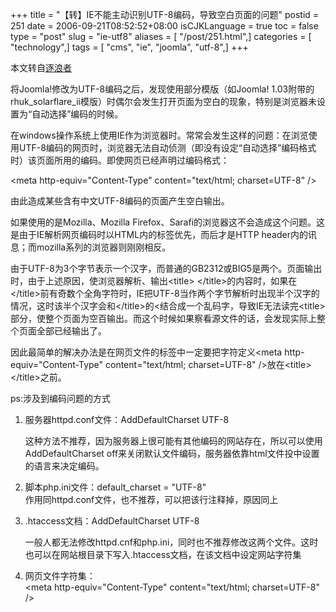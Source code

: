 +++
title = "【转】IE不能主动识别UTF-8编码，导致空白页面的问题"
postid = 251
date = 2006-09-21T08:52:52+08:00
isCJKLanguage = true
toc = false
type = "post"
slug = "ie-utf8"
aliases = [ "/post/251.html",]
categories = [ "technology",]
tags = [ "cms", "ie", "joomla", "utf-8",]
+++


本文转自[逐浪者](http://joomlar.org/index.php?option=com_content&task=view&id=10&Itemid=26)

将Joomla!修改为UTF-8编码之后，发现使用部分模版（如Joomla!
1.03附带的rhuk\_solarflare\_ii模版）时偶尔会发生打开页面为空白的现象，特别是浏览器未设置为“自动选择”编码的时候。

在windows操作系统上使用IE作为浏览器时。常常会发生这样的问题：在浏览使用UTF-8编码的网页时，浏览器无法自动侦测（即没有设定“自动选择”编码格式时）该页面所用的编码。即使网页已经声明过编码格式：

<!--more-->

\<meta http-equiv="Content-Type" content="text/html; charset=UTF-8" /\>

由此造成某些含有中文UTF-8编码的页面产生空白输出。

如果使用的是Mozilla、Mozilla
Firefox、Sarafi的浏览器这不会造成这个问题。这是由于IE解析网页编码时以HTML内的标签优先，而后才是HTTP
header内的讯息；而mozilla系列的浏览器则刚刚相反。

由于UTF-8为3个字节表示一个汉字，而普通的GB2312或BIG5是两个。页面输出时，由于上述原因，使浏览器解析、输出\<title\>
\</title\>的内容时，如果在\</title\>前有奇数个全角字符时，IE把UTF-8当作两个字节解析时出现半个汉字的情况，这时该半个汉字会和\</title\>的\<结合成一个乱码字，导致IE无法读完\<title\>部分，使整个页面为空百输出。而这个时候如果察看源文件的话，会发现实际上整个页面全部已经输出了。

因此最简单的解决办法是在网页文件的标签中一定要把字符定义\<meta
http-equiv="Content-Type" content="text/html; charset=UTF-8"
/\>放在\<title\>\</title\>之前。

ps:涉及到编码问题的方式

1.  服务器httpd.conf文件：AddDefaultCharset UTF-8  

    这种方法不推荐，因为服务器上很可能有其他编码的网站存在，所以可以使用AddDefaultCharset
    off来关闭默认文件编码，服务器依靠html文件投中设置的语言来决定编码。
2.  脚本php.ini文件：default\_charset = "UTF-8"  
    作用同httpd.conf文件，也不推荐，可以把该行注释掉，原因同上
3.  .htaccess文档：AddDefaultCharset UTF-8  

    一般人都无法修改httpd.cnf和php.ini，同时也不推荐修改这两个文件。这时也可以在网站根目录下写入.htaccess文档，在该文档中设定网站字符集
4.  网页文件字符集：  
    \<meta http-equiv="Content-Type" content="text/html; charset=UTF-8"
    /\>

